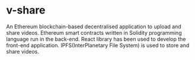 # v-share
An Ethereum blockchain-based decentralised application to upload and share videos. Ethereum smart contracts written in Solidity programming language run in the back-end. React library has been used to develop the front-end application. IPFS(InterPlanetary File System) is used to store and share videos. 

